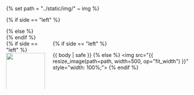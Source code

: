 {% set path = "../static/img/" ~ img %}

{% if side == "left" %}
<section class="section hero">
{% else %}
<section class="section hero has-background-grey-lighter">
{% endif %}
<div class="hero-body">
<div class="container">
<div class="columns is-desktop">
<div class="column is-10 is-offset-1 content has-text-justified">

<div class="columns is-vcentered">
<div class="column">
{% if side == "left" %}
<img src="{{ resize_image(path=path, width=500, op="fit_width") }}" style="width: 100%;">
{% else %}

{{ body | safe }}
{% endif %}
</div>
<div class="column">
{% if side == "left" %}

{{ body | safe }}
{% else %}
<img src="{{ resize_image(path=path, width=500, op="fit_width") }}" style="width: 100%;">
{% endif %}
</div>
</div>
</div>

</div>
</div>
</div>
</section>
